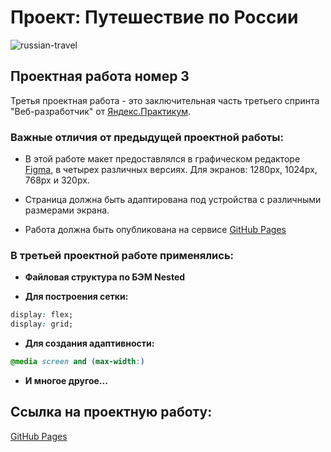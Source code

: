# Проект: Путешествие по России
![russian-travel](https://pictures.s3.yandex.net/resources/project_1582102122.svg)

## Проектная работа номер 3

Третья проектная работа - это заключительная часть третьего спринта "Веб-разработчик" от [Яндекс.Практикум](https://praktikum.yandex.ru).

### Важные отличия от предыдущей проектной работы:

*  В этой работе макет предоставлялся в графическом редакторе [Figma](https://www.figma.com), в четырех различных версиях. Для экранов: 1280px, 1024px, 768px и 320px.

*  Страница должна быть адаптирована под устройства с различными размерами экрана.

* Работа должна быть опубликована на сервисе [GitHub Pages](https://pages.github.com/)

### В третьей проектной работе применялись:

*  **Файловая структура по БЭМ Nested**

*  **Для построения сетки:**

```css
display: flex;
display: grid;
```
*  **Для создания адаптивности:**
```css
@media screen and (max-width:)
```
*  **И многое другое...**


## Ссылка на проектную работу:

[GitHub Pages](https://pages.github.com/)
